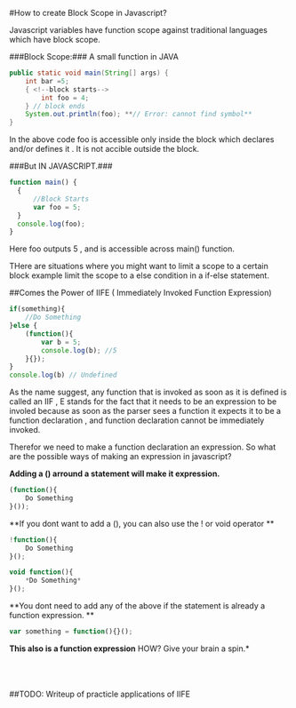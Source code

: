 #How to create Block Scope in Javascript?

Javascript variables have function scope against traditional languages which have block scope.

###Block Scope:###
A small function in JAVA

```java
public static void main(String[] args) {
    int bar =5;
    { <!--block starts-->
        int foo = 4;
    } // block ends
    System.out.println(foo); **// Error: cannot find symbol**
}
```
In the above code foo is accessible only inside the block which declares and/or defines it . It is not accible outside the block.

###But IN JAVASCRIPT.###

  ```javascript
 function main() {
    {
        //Block Starts
        var foo = 5;
    }
    console.log(foo);
}
```
Here foo outputs 5 , and is accessible across main() function.

THere are situations where you might want to limit a scope to a certain block example limit the scope to a else condition in a if-else statement.

##Comes the Power of IIFE ( Immediately Invoked Function Expression)
<br />

```javascript
if(something){
    //Do Something
}else {
    (function(){
        var b = 5;
        console.log(b); //5
    }{});
}
console.log(b) // Undefined
```

As the name suggest, any function that is invoked as soon as it is defined is called an IIF , E stands for the fact that it needs to be an expression to be involed because as soon as the parser sees a function it expects it to be a function declaration , and function declaration cannot be immediately invoked.

Therefor we need to make a function declaration an expression. So what are the possible ways of making an expression in javascript?

**Adding a () arround a statement will make it expression.**

```javascript
(function(){
    Do Something
}());
```

**If you dont want to add a (), you can also use the ! or void operator
**

```javascript
!function(){
    Do Something
}();
```

```javascript
void function(){
    *Do Something*
}();
```
**You dont need to add any of the above if the statement is already a function expression.
**

```javascript
var something = function(){}();
```

**This also is a function expression** HOW? Give your brain a spin.*

<br /><br /><br />
##TODO: Writeup of practicle applications of IIFE